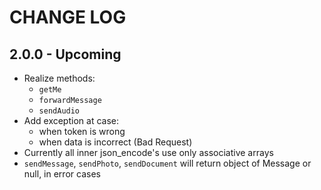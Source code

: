 # CHANGE LOG
## 2.0.0 - Upcoming
* Realize methods:
    * `getMe` 
    * `forwardMessage`
    * `sendAudio`
* Add exception at case:
    * when token is wrong
    * when data is incorrect (Bad Request)
* Currently all inner json_encode's use only associative arrays
* `sendMessage`, `sendPhoto`, `sendDocument`  will return object of Message or null, in error cases